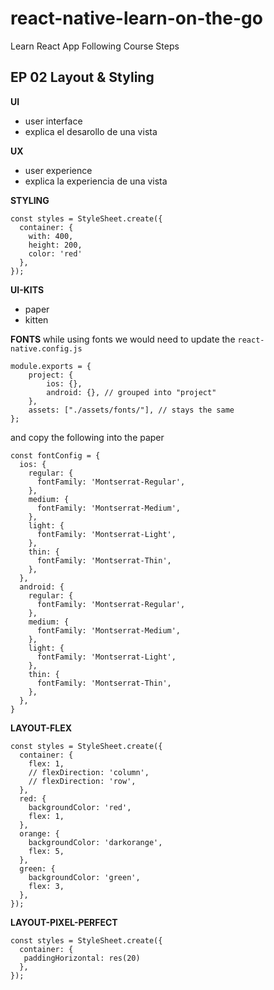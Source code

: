 # react-native-learn-on-the-go

Learn React App Following Course Steps

## EP 02 Layout & Styling

**UI**

- user interface
- explica el desarollo de una vista

**UX**

- user experience
- explica la experiencia de una vista

**STYLING**

```
const styles = StyleSheet.create({
  container: {
    with: 400,
    height: 200,
    color: 'red'
  },
});
```

**UI-KITS**

- paper
- kitten

**FONTS**
while using fonts we would need to update the `react-native.config.js`

```
module.exports = {
    project: {
        ios: {},
        android: {}, // grouped into "project"
    },
    assets: ["./assets/fonts/"], // stays the same
};
```

and copy the following into the paper

```
const fontConfig = {
  ios: {
    regular: {
      fontFamily: 'Montserrat-Regular',
    },
    medium: {
      fontFamily: 'Montserrat-Medium',
    },
    light: {
      fontFamily: 'Montserrat-Light',
    },
    thin: {
      fontFamily: 'Montserrat-Thin',
    },
  },
  android: {
    regular: {
      fontFamily: 'Montserrat-Regular',
    },
    medium: {
      fontFamily: 'Montserrat-Medium',
    },
    light: {
      fontFamily: 'Montserrat-Light',
    },
    thin: {
      fontFamily: 'Montserrat-Thin',
    },
  },
}
```

**LAYOUT-FLEX**

```
const styles = StyleSheet.create({
  container: {
    flex: 1,
    // flexDirection: 'column',
    // flexDirection: 'row',
  },
  red: {
    backgroundColor: 'red',
    flex: 1,
  },
  orange: {
    backgroundColor: 'darkorange',
    flex: 5,
  },
  green: {
    backgroundColor: 'green',
    flex: 3,
  },
});
```

**LAYOUT-PIXEL-PERFECT**

```
const styles = StyleSheet.create({
  container: {
   paddingHorizontal: res(20)
  },
});
```
